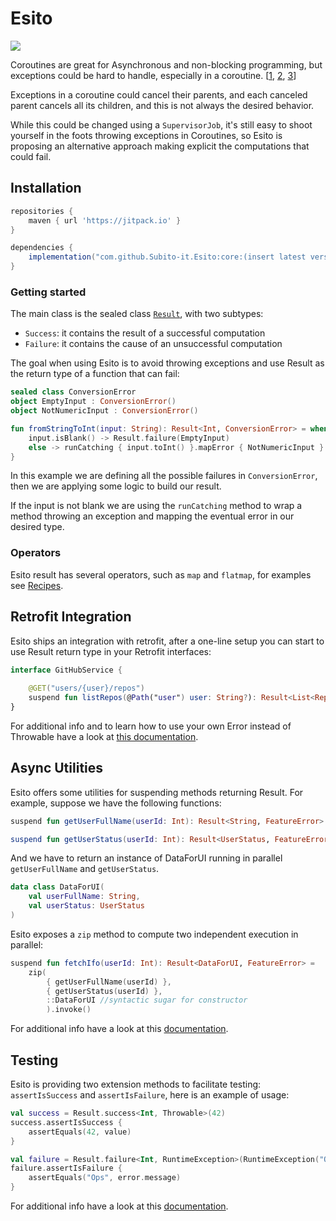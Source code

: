 # Esito

[![](https://jitpack.io/v/Subito-it/Esito.svg)](https://jitpack.io/#Subito-it/Esito)

Coroutines are great for Asynchronous and non-blocking programming, but exceptions could be hard to handle, especially in a coroutine. [[1](https://kt.academy/article/cc-exception-handling), [2](https://medium.com/androiddevelopers/exceptions-in-coroutines-ce8da1ec060c), [3](https://www.netguru.com/blog/exceptions-in-kotlin-coroutines)]

Exceptions in a coroutine could cancel their parents, and each canceled parent cancels all its children, and this is not always the desired behavior.

While this could be changed using a `SupervisorJob`, it's still easy to shoot yourself in the foots throwing exceptions in Coroutines, so Esito is proposing an alternative approach making explicit the computations that could fail.

## Installation

```groovy
repositories {
	maven { url 'https://jitpack.io' }
}

dependencies {
    implementation("com.github.Subito-it.Esito:core:(insert latest version)")
}
```

### Getting started

The main class is the sealed class [`Result`](core/src/main/kotlin/it/subito/esito/core/Result.kt), with two subtypes:

 - `Success`: it contains the result of a successful computation
 - `Failure`: it contains the cause of an unsuccessful computation

The goal when using Esito is to avoid throwing exceptions and use Result as the return type of a function that can fail:


```kotlin
sealed class ConversionError
object EmptyInput : ConversionError()
object NotNumericInput : ConversionError()

fun fromStringToInt(input: String): Result<Int, ConversionError> = when {
    input.isBlank() -> Result.failure(EmptyInput)
    else -> runCatching { input.toInt() }.mapError { NotNumericInput }
}
```

In this example we are defining all the possible failures in `ConversionError`, then we are applying some logic to build our result.

If the input is not blank we are using the `runCatching` method to wrap a method throwing an exception and mapping the eventual error in our desired type.

### Operators

Esito result has several operators, such as `map` and `flatmap`, for examples see [Recipes](Recipes.md).

## Retrofit Integration

Esito ships an integration with retrofit, after a one-line setup you can start to use Result return type in your Retrofit interfaces:

```kotlin
interface GitHubService {
    
    @GET("users/{user}/repos")
    suspend fun listRepos(@Path("user") user: String?): Result<List<Repo>, Throwable>
}
```

For additional info and to learn how to use your own Error instead of Throwable have a look at [this documentation](/retrofit/README.md).

## Async Utilities

Esito offers some utilities for suspending methods returning Result. For example, suppose we have the following functions:

```kotlin
suspend fun getUserFullName(userId: Int): Result<String, FeatureError>

suspend fun getUserStatus(userId: Int): Result<UserStatus, FeatureError>

```

And we have to return an instance of DataForUI running in parallel `getUserFullName` and `getUserStatus`.

```kotlin
data class DataForUI(
	val userFullName: String,
	val userStatus: UserStatus
)
```

Esito exposes a `zip` method to compute two independent execution in parallel:

```kotlin
suspend fun fetchIfo(userId: Int): Result<DataForUI, FeatureError> =
	zip(
		{ getUserFullName(userId) },
		{ getUserStatus(userId) },
		::DataForUI //syntactic sugar for constructor
		).invoke()
```
For additional info have a look at this [documentation](async/README.md).

## Testing

Esito is providing two extension methods to facilitate testing: `assertIsSuccess` and `assertIsFailure`, here is an example of usage:

```kotlin
val success = Result.success<Int, Throwable>(42)
success.assertIsSuccess {
    assertEquals(42, value)
}

val failure = Result.failure<Int, RuntimeException>(RuntimeException("Ops"))
failure.assertIsFailure {
    assertEquals("Ops", error.message)
}
```
For additional info have a look at this [documentation](test/README.md).

